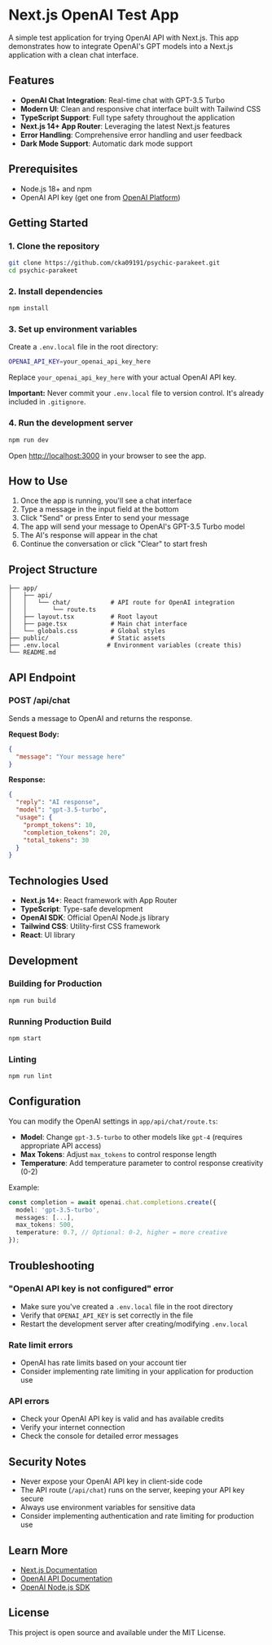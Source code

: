 # Next.js OpenAI Test App

A simple test application for trying OpenAI API with Next.js. This app demonstrates how to integrate OpenAI's GPT models into a Next.js application with a clean chat interface.

## Features

- **OpenAI Chat Integration**: Real-time chat with GPT-3.5 Turbo
- **Modern UI**: Clean and responsive chat interface built with Tailwind CSS
- **TypeScript Support**: Full type safety throughout the application
- **Next.js 14+ App Router**: Leveraging the latest Next.js features
- **Error Handling**: Comprehensive error handling and user feedback
- **Dark Mode Support**: Automatic dark mode support

## Prerequisites

- Node.js 18+ and npm
- OpenAI API key (get one from [OpenAI Platform](https://platform.openai.com/api-keys))

## Getting Started

### 1. Clone the repository

```bash
git clone https://github.com/cka09191/psychic-parakeet.git
cd psychic-parakeet
```

### 2. Install dependencies

```bash
npm install
```

### 3. Set up environment variables

Create a `.env.local` file in the root directory:

```bash
OPENAI_API_KEY=your_openai_api_key_here
```

Replace `your_openai_api_key_here` with your actual OpenAI API key.

**Important:** Never commit your `.env.local` file to version control. It's already included in `.gitignore`.

### 4. Run the development server

```bash
npm run dev
```

Open [http://localhost:3000](http://localhost:3000) in your browser to see the app.

## How to Use

1. Once the app is running, you'll see a chat interface
2. Type a message in the input field at the bottom
3. Click "Send" or press Enter to send your message
4. The app will send your message to OpenAI's GPT-3.5 Turbo model
5. The AI's response will appear in the chat
6. Continue the conversation or click "Clear" to start fresh

## Project Structure

```
├── app/
│   ├── api/
│   │   └── chat/           # API route for OpenAI integration
│   │       └── route.ts
│   ├── layout.tsx          # Root layout
│   ├── page.tsx            # Main chat interface
│   └── globals.css         # Global styles
├── public/                 # Static assets
├── .env.local             # Environment variables (create this)
└── README.md
```

## API Endpoint

### POST /api/chat

Sends a message to OpenAI and returns the response.

**Request Body:**
```json
{
  "message": "Your message here"
}
```

**Response:**
```json
{
  "reply": "AI response",
  "model": "gpt-3.5-turbo",
  "usage": {
    "prompt_tokens": 10,
    "completion_tokens": 20,
    "total_tokens": 30
  }
}
```

## Technologies Used

- **Next.js 14+**: React framework with App Router
- **TypeScript**: Type-safe development
- **OpenAI SDK**: Official OpenAI Node.js library
- **Tailwind CSS**: Utility-first CSS framework
- **React**: UI library

## Development

### Building for Production

```bash
npm run build
```

### Running Production Build

```bash
npm start
```

### Linting

```bash
npm run lint
```

## Configuration

You can modify the OpenAI settings in `app/api/chat/route.ts`:

- **Model**: Change `gpt-3.5-turbo` to other models like `gpt-4` (requires appropriate API access)
- **Max Tokens**: Adjust `max_tokens` to control response length
- **Temperature**: Add temperature parameter to control response creativity (0-2)

Example:
```typescript
const completion = await openai.chat.completions.create({
  model: 'gpt-3.5-turbo',
  messages: [...],
  max_tokens: 500,
  temperature: 0.7, // Optional: 0-2, higher = more creative
});
```

## Troubleshooting

### "OpenAI API key is not configured" error
- Make sure you've created a `.env.local` file in the root directory
- Verify that `OPENAI_API_KEY` is set correctly in the file
- Restart the development server after creating/modifying `.env.local`

### Rate limit errors
- OpenAI has rate limits based on your account tier
- Consider implementing rate limiting in your application for production use

### API errors
- Check your OpenAI API key is valid and has available credits
- Verify your internet connection
- Check the console for detailed error messages

## Security Notes

- Never expose your OpenAI API key in client-side code
- The API route (`/api/chat`) runs on the server, keeping your API key secure
- Always use environment variables for sensitive data
- Consider implementing authentication and rate limiting for production use

## Learn More

- [Next.js Documentation](https://nextjs.org/docs)
- [OpenAI API Documentation](https://platform.openai.com/docs)
- [OpenAI Node.js SDK](https://github.com/openai/openai-node)

## License

This project is open source and available under the MIT License.
